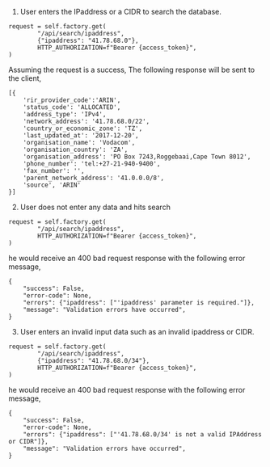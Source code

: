 1. User enters the IPaddress or a CIDR to search the database.

```
request = self.factory.get(
        "/api/search/ipaddress",
        {"ipaddress": "41.78.68.0"},
        HTTP_AUTHORIZATION=f"Bearer {access_token}",
)
```
Assuming the request is a success, The following response will be sent to the client,

```
[{
    'rir_provider_code':'ARIN',
    'status_code': 'ALLOCATED',
    'address_type': 'IPv4',
    'network_address': '41.78.68.0/22',
    'country_or_economic_zone': 'TZ',
    'last_updated_at': '2017-12-20',
    'organisation_name': 'Vodacom',
    'organisation_country': 'ZA',
    'organisation_address': 'PO Box 7243,Roggebaai,Cape Town 8012',
    'phone_number': 'tel:+27-21-940-9400',
    'fax_number': '',
    'parent_network_address': '41.0.0.0/8',
    'source', 'ARIN'
}]
```
2. User does not enter any data and hits search 
```
request = self.factory.get(
        "/api/search/ipaddress",
        HTTP_AUTHORIZATION=f"Bearer {access_token}",
)
```

he would receive an 400 bad request response with the following error message,

```
{
    "success": False,
    "error-code": None,
    "errors": {"ipaddress": ["'ipaddress' parameter is required."]},
    "message": "Validation errors have occurred",
}
```

3. User enters an invalid input data such as an invalid ipaddress or CIDR.

```
request = self.factory.get(
        "/api/search/ipaddress",
        {"ipaddress": "41.78.68.0/34"},
        HTTP_AUTHORIZATION=f"Bearer {access_token}",
)
```

he would receive an 400 bad request response with the following error message,

```
{
    "success": False,
    "error-code": None,
    "errors": {"ipaddress": ["'41.78.68.0/34' is not a valid IPAddress or CIDR"]},
    "message": "Validation errors have occurred",
}
```